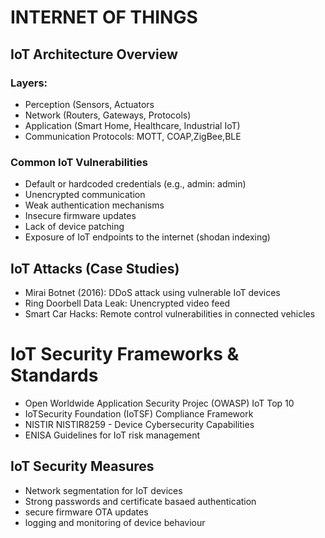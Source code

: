 # INTERNET OF THINGS
## IoT Architecture Overview

### Layers:
- Perception (Sensors, Actuators
- Network (Routers, Gateways, Protocols)
- Application (Smart Home, Healthcare, Industrial IoT)
- Communication Protocols: MOTT, COAP,ZigBee,BLE

### Common IoT Vulnerabilities
- Default or hardcoded credentials (e.g., admin: admin)
- Unencrypted communication
- Weak authentication mechanisms
- Insecure firmware updates
- Lack of device patching
- Exposure of IoT endpoints to the internet (shodan indexing)

## IoT Attacks (Case Studies)
- Mirai Botnet (2016): DDoS attack using vulnerable IoT devices
- Ring Doorbell Data Leak: Unencrypted video feed
- Smart Car Hacks: Remote control vulnerabilities in connected vehicles

# IoT Security Frameworks & Standards
- Open Worldwide Application Security Projec (OWASP) IoT Top 10
- IoTSecurity Foundation (IoTSF) Compliance Framework
- NISTIR NISTIR8259 - Device Cybersecurity Capabilities
- ENISA Guidelines for IoT risk management

## IoT Security Measures
- Network segmentation for IoT devices
- Strong passwords and certificate basaed authentication
- secure firmware OTA updates
- logging and monitoring of device behaviour
